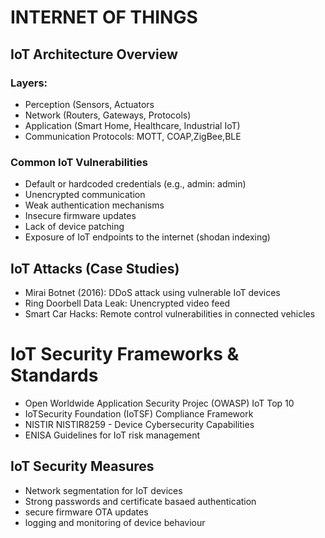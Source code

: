 # INTERNET OF THINGS
## IoT Architecture Overview

### Layers:
- Perception (Sensors, Actuators
- Network (Routers, Gateways, Protocols)
- Application (Smart Home, Healthcare, Industrial IoT)
- Communication Protocols: MOTT, COAP,ZigBee,BLE

### Common IoT Vulnerabilities
- Default or hardcoded credentials (e.g., admin: admin)
- Unencrypted communication
- Weak authentication mechanisms
- Insecure firmware updates
- Lack of device patching
- Exposure of IoT endpoints to the internet (shodan indexing)

## IoT Attacks (Case Studies)
- Mirai Botnet (2016): DDoS attack using vulnerable IoT devices
- Ring Doorbell Data Leak: Unencrypted video feed
- Smart Car Hacks: Remote control vulnerabilities in connected vehicles

# IoT Security Frameworks & Standards
- Open Worldwide Application Security Projec (OWASP) IoT Top 10
- IoTSecurity Foundation (IoTSF) Compliance Framework
- NISTIR NISTIR8259 - Device Cybersecurity Capabilities
- ENISA Guidelines for IoT risk management

## IoT Security Measures
- Network segmentation for IoT devices
- Strong passwords and certificate basaed authentication
- secure firmware OTA updates
- logging and monitoring of device behaviour
